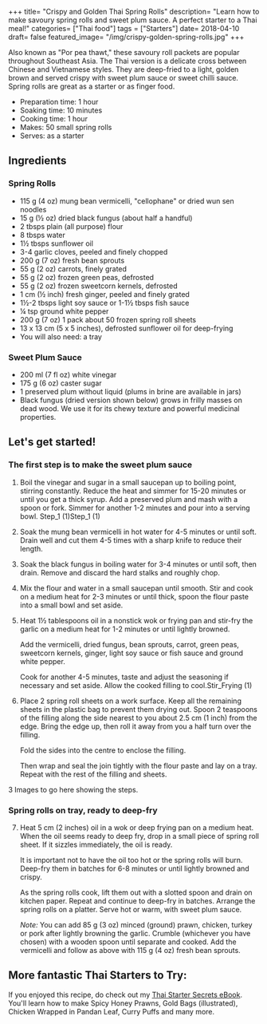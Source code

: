 +++
title= "Crispy and Golden Thai Spring Rolls"
description= "Learn how to make savoury spring rolls and sweet plum sauce. A perfect starter to a Thai meal!"
categories= ["Thai food"]
tags = ["Starters"]
date= 2018-04-10
draft= false
featured_image= "/img/crispy-golden-spring-rolls.jpg"
+++

Also known as "Por pea thawt," these savoury roll packets are popular throughout Southeast Asia. The Thai version is a delicate cross between Chinese and Vietnamese styles. They are deep-fried to a light, golden brown and served crispy with sweet plum sauce or sweet chilli sauce. Spring rolls are great as a starter or as finger food.

<!--more-->

- Preparation time: 1 hour
- Soaking time: 10 minutes
- Cooking time: 1 hour
- Makes: 50 small spring rolls
- Serves: as a starter

## Ingredients

### Spring Rolls

- 115 g (4 oz) mung bean vermicelli, "cellophane" or dried wun sen noodles
- 15 g (½ oz) dried black fungus (about half a handful)
- 2 tbsps plain (all purpose) flour
- 8 tbsps water
- 1½ tbsps sunflower oil
- 3-4 garlic cloves, peeled and finely chopped
- 200 g (7 oz) fresh bean sprouts
- 55 g (2 oz) carrots, finely grated
- 55 g (2 oz) frozen green peas, defrosted
- 55 g (2 oz) frozen sweetcorn kernels, defrosted
- 1 cm (½ inch) fresh ginger, peeled and finely grated
- 1½-2 tbsps light soy sauce or 1-1½ tbsps fish sauce
- ¼ tsp ground white pepper
- 200 g (7 oz) 1 pack about 50 frozen spring roll sheets
- 13 x 13 cm (5 x 5 inches), defrosted
    sunflower oil for deep-frying
- You will also need: a tray

### Sweet Plum Sauce

- 200 ml (7 fl oz) white vinegar
- 175 g (6 oz) caster sugar
- 1 preserved plum without liquid (plums in brine are available in jars)
- Black fungus (dried version shown below) grows in frilly masses on dead wood. We use it for its chewy texture and powerful medicinal properties.

## Let's get started!

### The first step is to make the sweet plum sauce

1. Boil the vinegar and sugar in a small saucepan up to boiling point, stirring constantly. Reduce the heat and simmer for 15-20 minutes or until you get a thick syrup. Add a preserved plum and mash with a spoon or fork. Simmer for another 1-2 minutes and pour into a serving bowl. Step_1 (1)Step_1 (1)

2. Soak the mung bean vermicelli in hot water for 4-5 minutes or until soft. Drain well and cut them 4-5 times with a sharp knife to reduce their length.

3. Soak the black fungus in boiling water for 3-4 minutes or until soft, then drain. Remove and discard the hard stalks and roughly chop.

4. Mix the flour and water in a small saucepan until smooth. Stir and cook on a medium heat for 2-3 minutes or until thick, spoon the flour paste into a small bowl and set aside.

5. Heat 1½ tablespoons oil in a nonstick wok or frying pan and stir-fry the garlic on a medium heat for 1-2 minutes or until lightly browned.

    Add the vermicelli, dried fungus, bean sprouts, carrot, green peas, sweetcorn kernels, ginger, light soy sauce or fish sauce and ground white pepper.

    Cook for another 4-5 minutes, taste and adjust the seasoning if necessary and set aside. Allow the cooked filling to cool.Stir_Frying (1)

6. Place 2 spring roll sheets on a work surface. Keep all the remaining sheets in the plastic bag to prevent them drying out. Spoon 2 teaspoons of the filling along the side nearest to you about 2.5 cm (1 inch) from the edge. Bring the edge up, then roll it away from you a half turn over the filling.

    Fold the sides into the centre to enclose the filling.

    Then wrap and seal the join tightly with the flour paste and lay on a tray. Repeat with the rest of the filling and sheets.

3 Images to go here showing the steps.

### Spring rolls on tray, ready to deep-fry

7. Heat 5 cm (2 inches) oil in a wok or deep frying pan on a medium heat. When the oil seems ready to deep fry, drop in a small piece of spring roll sheet. If it sizzles immediately, the oil is ready.

    It is important not to have the oil too hot or the spring rolls will burn. Deep-fry them in batches for 6-8 minutes or until lightly browned and crispy.

    As the spring rolls cook, lift them out with a slotted spoon and drain on kitchen paper. Repeat and continue to deep-fry in batches. Arrange the spring rolls on a platter. Serve hot or warm, with sweet plum sauce.

    *Note:* You can add 85 g (3 oz) minced (ground) prawn, chicken, turkey or pork after lightly browning the garlic. Crumble (whichever you have chosen) with a wooden spoon until separate and cooked. Add the vermicelli and follow as above with 115 g (4 oz) fresh bean sprouts.

## More fantastic Thai Starters to Try:

If you enjoyed this recipe, do check out my [Thai Starter Secrets eBook](/shop/thai-food-secrets/). You'll learn how to make Spicy Honey Prawns, Gold Bags (illustrated), Chicken Wrapped in Pandan Leaf, Curry Puffs and many more. 